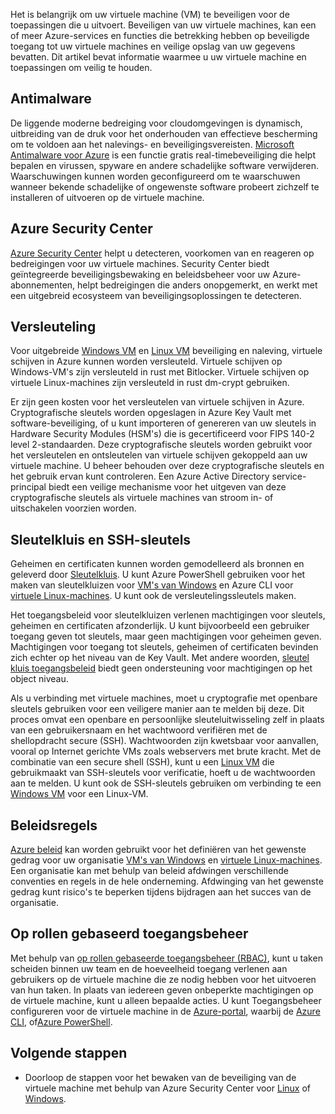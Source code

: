 Het is belangrijk om uw virtuele machine (VM) te beveiligen voor de toepassingen die u uitvoert. Beveiligen van uw virtuele machines, kan een of meer Azure-services en functies die betrekking hebben op beveiligde toegang tot uw virtuele machines en veilige opslag van uw gegevens bevatten. Dit artikel bevat informatie waarmee u uw virtuele machine en toepassingen om veilig te houden.

## <a name="antimalware"></a>Antimalware

De liggende moderne bedreiging voor cloudomgevingen is dynamisch, uitbreiding van de druk voor het onderhouden van effectieve bescherming om te voldoen aan het nalevings- en beveiligingsvereisten. [Microsoft Antimalware voor Azure](../articles/security/azure-security-antimalware.md) is een functie gratis real-timebeveiliging die helpt bepalen en virussen, spyware en andere schadelijke software verwijderen. Waarschuwingen kunnen worden geconfigureerd om te waarschuwen wanneer bekende schadelijke of ongewenste software probeert zichzelf te installeren of uitvoeren op de virtuele machine.

## <a name="azure-security-center"></a>Azure Security Center

[Azure Security Center](../articles/security-center/security-center-intro.md) helpt u detecteren, voorkomen van en reageren op bedreigingen voor uw virtuele machines. Security Center biedt geïntegreerde beveiligingsbewaking en beleidsbeheer voor uw Azure-abonnementen, helpt bedreigingen die anders onopgemerkt, en werkt met een uitgebreid ecosysteem van beveiligingsoplossingen te detecteren.

## <a name="encryption"></a>Versleuteling

Voor uitgebreide [Windows VM](../articles/virtual-machines/windows/encrypt-disks.md) en [Linux VM](../articles/virtual-machines/linux/encrypt-disks.md) beveiliging en naleving, virtuele schijven in Azure kunnen worden versleuteld. Virtuele schijven op Windows-VM's zijn versleuteld in rust met Bitlocker. Virtuele schijven op virtuele Linux-machines zijn versleuteld in rust dm-crypt gebruiken. 

Er zijn geen kosten voor het versleutelen van virtuele schijven in Azure. Cryptografische sleutels worden opgeslagen in Azure Key Vault met software-beveiliging, of u kunt importeren of genereren van uw sleutels in Hardware Security Modules (HSM's) die is gecertificeerd voor FIPS 140-2 level 2-standaarden. Deze cryptografische sleutels worden gebruikt voor het versleutelen en ontsleutelen van virtuele schijven gekoppeld aan uw virtuele machine. U beheer behouden over deze cryptografische sleutels en het gebruik ervan kunt controleren. Een Azure Active Directory service-principal biedt een veilige mechanisme voor het uitgeven van deze cryptografische sleutels als virtuele machines van stroom in- of uitschakelen voorzien worden.

## <a name="key-vault-and-ssh-keys"></a>Sleutelkluis en SSH-sleutels

Geheimen en certificaten kunnen worden gemodelleerd als bronnen en geleverd door [Sleutelkluis](../articles/key-vault/key-vault-whatis.md). U kunt Azure PowerShell gebruiken voor het maken van sleutelkluizen voor [VM's van Windows](../articles/virtual-machines/windows/key-vault-setup.md) en Azure CLI voor [virtuele Linux-machines](../articles/virtual-machines/linux/key-vault-setup.md). U kunt ook de versleutelingssleutels maken.

Het toegangsbeleid voor sleutelkluizen verlenen machtigingen voor sleutels, geheimen en certificaten afzonderlijk. U kunt bijvoorbeeld een gebruiker toegang geven tot sleutels, maar geen machtigingen voor geheimen geven. Machtigingen voor toegang tot sleutels, geheimen of certificaten bevinden zich echter op het niveau van de Key Vault. Met andere woorden, [sleutel kluis toegangsbeleid](../articles/key-vault/key-vault-secure-your-key-vault.md) biedt geen ondersteuning voor machtigingen op het object niveau.

Als u verbinding met virtuele machines, moet u cryptografie met openbare sleutels gebruiken voor een veiligere manier aan te melden bij deze. Dit proces omvat een openbare en persoonlijke sleuteluitwisseling zelf in plaats van een gebruikersnaam en het wachtwoord verifiëren met de shellopdracht secure (SSH). Wachtwoorden zijn kwetsbaar voor aanvallen, vooral op Internet gerichte VMs zoals webservers met brute kracht. Met de combinatie van een secure shell (SSH), kunt u een [Linux VM](../articles/virtual-machines/linux/mac-create-ssh-keys.md) die gebruikmaakt van SSH-sleutels voor verificatie, hoeft u de wachtwoorden aan te melden. U kunt ook de SSH-sleutels gebruiken om verbinding te een [Windows VM](../articles/virtual-machines/linux/ssh-from-windows.md) voor een Linux-VM.

## <a name="policies"></a>Beleidsregels

[Azure beleid](../articles/azure-policy/azure-policy-introduction.md) kan worden gebruikt voor het definiëren van het gewenste gedrag voor uw organisatie [VM's van Windows](../articles/virtual-machines/windows/policy.md) en [virtuele Linux-machines](../articles/virtual-machines/linux/policy.md). Een organisatie kan met behulp van beleid afdwingen verschillende conventies en regels in de hele onderneming. Afdwinging van het gewenste gedrag kunt risico's te beperken tijdens bijdragen aan het succes van de organisatie.

## <a name="role-based-access-control"></a>Op rollen gebaseerd toegangsbeheer

Met behulp van [op rollen gebaseerde toegangsbeheer (RBAC)](../articles/role-based-access-control/overview.md), kunt u taken scheiden binnen uw team en de hoeveelheid toegang verlenen aan gebruikers op de virtuele machine die ze nodig hebben voor het uitvoeren van hun taken. In plaats van iedereen geven onbeperkte machtigingen op de virtuele machine, kunt u alleen bepaalde acties. U kunt Toegangsbeheer configureren voor de virtuele machine in de [Azure-portal](../articles/role-based-access-control/role-assignments-portal.md), waarbij de [Azure CLI](https://docs.microsoft.com/cli/azure/role), of[Azure PowerShell](../articles/role-based-access-control/role-assignments-powershell.md).


## <a name="next-steps"></a>Volgende stappen
- Doorloop de stappen voor het bewaken van de beveiliging van de virtuele machine met behulp van Azure Security Center voor [Linux](../articles/virtual-machines/linux/tutorial-azure-security.md) of [Windows](../articles/virtual-machines/windows/tutorial-azure-security.md).